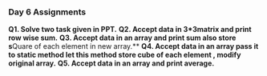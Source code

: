 ###	Day 6 Assignments
**Q1. Solve two task given in PPT.**
**Q2. Accept data in 3*3matrix and print row wise sum.**
**Q3. Accept data in an array and print sum  also store s**Quare of each element in new array.**
**Q4. Accept data in an array pass it to static method let this method store cube of each element , modify original array.**
**Q5. Accept data in an array and print average.**
